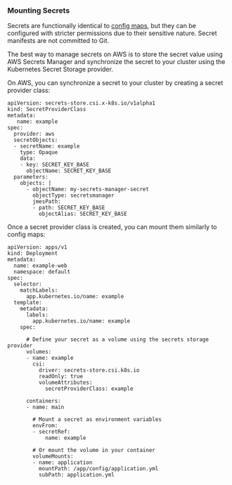 ### Mounting Secrets

Secrets are functionally identical to [config maps](#environment-variables-and-configuration-files),
but they can be configured with stricter permissions due to their
sensitive nature. Secret manifests are not committed to Git.

The best way to manage secrets on AWS is to store the secret value using
AWS Secrets Manager and synchronize the secret to your cluster using the
Kubernetes Secret Storage provider.

On AWS, you can synchronize a secret to your cluster by creating a
secret provider class:

```
apiVersion: secrets-store.csi.x-k8s.io/v1alpha1
kind: SecretProviderClass
metadata:
   name: example
spec:
  provider: aws
  secretObjects:
  - secretName: example
    type: Opaque
    data:
    - key: SECRET_KEY_BASE
      objectName: SECRET_KEY_BASE
  parameters:
    objects: |
      - objectName: my-secrets-manager-secret
        objectType: secretsmanager
        jmesPath:
        - path: SECRET_KEY_BASE
          objectAlias: SECRET_KEY_BASE
```

Once a secret provider class is created, you can mount them similarly to
config maps:

```
apiVersion: apps/v1
kind: Deployment
metadata:
  name: example-web
  namespace: default
spec:
  selector:
    matchLabels:
      app.kubernetes.io/name: example
  template:
    metadata:
      labels:
        app.kubernetes.io/name: example
    spec:

      # Define your secret as a volume using the secrets storage provider
      volumes:
      - name: example
        csi:
          driver: secrets-store.csi.k8s.io
          readOnly: true
          volumeAttributes:
            secretProviderClass: example

      containers:
      - name: main

        # Mount a secret as environment variables
        envFrom:
        - secretRef:
            name: example

        # Or mount the volume in your container
        volumeMounts:
        - name: application
          mountPath: /app/config/application.yml
          subPath: application.yml
```
